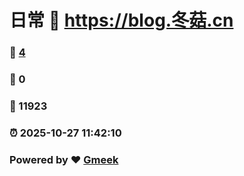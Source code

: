 # 日常 :link: https://blog.冬菇.cn 
### :page_facing_up: [4](https://blog.冬菇.cn/tag.html) 
### :speech_balloon: 0 
### :hibiscus: 11923 
### :alarm_clock: 2025-10-27 11:42:10 
### Powered by :heart: [Gmeek](https://github.com/Meekdai/Gmeek)
